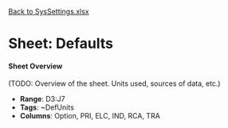 [Back to SysSettings.xlsx](README.md)

# Sheet: Defaults

#### Sheet Overview

(TODO: Overview of the sheet. Units used, sources of data, etc.)

- **Range**: D3:J7
- **Tags**: ~DefUnits
- **Columns**: Option, PRI, ELC, IND, RCA, TRA

